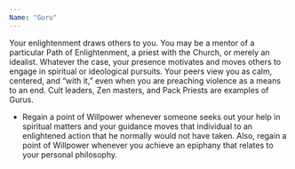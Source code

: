 ```yaml
---
Name: "Guru"
---
```


Your enlightenment draws others to you. You may be a mentor of a particular Path of Enlightenment, a priest with the Church, or merely an idealist. Whatever the case, your presence motivates and moves others to engage in spiritual or ideological pursuits. Your peers view you as calm, centered, and “with it,” even when you are preaching violence as a means to an end. Cult leaders, Zen masters, and Pack Priests are examples of Gurus.
 - Regain a point of Willpower whenever someone seeks out your help in spiritual matters and your guidance moves that individual to an enlightened action that he normally would not have taken. Also, regain a point of Willpower whenever you achieve an epiphany that relates to your personal philosophy.